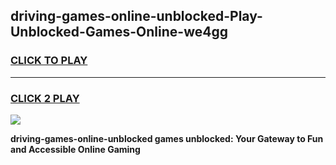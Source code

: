 
## driving-games-online-unblocked-Play-Unblocked-Games-Online-we4gg
<h3>
<a href="https://premium76.site?title=driving-games-online-unblocked&ref=24A">CLICK TO PLAY</a></h3>
<hr>

<h3>
<a href="https://premium76.site?title=driving-games-online-unblocked&ref=24A">CLICK 2 PLAY</a>
  
</h3>

<a href="https://premium76.site?title=driving-games-online-unblocked&ref=24A"><img src="https://clearcache.store/games.png"></a>


**driving-games-online-unblocked games unblocked: Your Gateway to Fun and Accessible Online Gaming**
